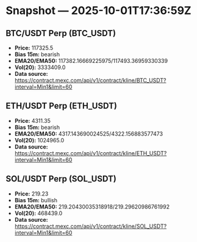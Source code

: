 # Snapshot — 2025-10-01T17:36:59Z

## BTC/USDT Perp (BTC_USDT)
- **Price:** 117325.5
- **Bias 15m:** bearish
- **EMA20/EMA50:** 117382.16669225975/117493.36959330339
- **Vol(20):** 3333409.0
- **Data source:** https://contract.mexc.com/api/v1/contract/kline/BTC_USDT?interval=Min1&limit=60

## ETH/USDT Perp (ETH_USDT)
- **Price:** 4311.35
- **Bias 15m:** bearish
- **EMA20/EMA50:** 4317.143690024525/4322.156883577473
- **Vol(20):** 1024965.0
- **Data source:** https://contract.mexc.com/api/v1/contract/kline/ETH_USDT?interval=Min1&limit=60

## SOL/USDT Perp (SOL_USDT)
- **Price:** 219.23
- **Bias 15m:** bullish
- **EMA20/EMA50:** 219.20430035318918/219.29620986761992
- **Vol(20):** 468439.0
- **Data source:** https://contract.mexc.com/api/v1/contract/kline/SOL_USDT?interval=Min1&limit=60
